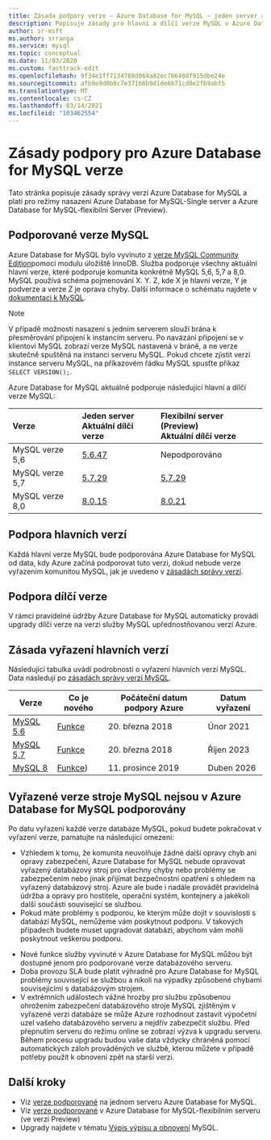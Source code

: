 ```yaml
---
title: Zásada podpory verze – Azure Database for MySQL – jeden server a flexibilní Server (Preview)
description: Popisuje zásady pro hlavní a dílčí verze MySQL v Azure Database for MySQL
author: sr-msft
ms.author: srranga
ms.service: mysql
ms.topic: conceptual
ms.date: 11/03/2020
ms.custom: fasttrack-edit
ms.openlocfilehash: 9f34e1ff7134788d064a82ec7b646df915dbe24e
ms.sourcegitcommit: afb9e9d0b0c7e37166b9d1de6b71cd0e2fb9abf5
ms.translationtype: MT
ms.contentlocale: cs-CZ
ms.lasthandoff: 03/14/2021
ms.locfileid: "103462554"
---
```

# <a name="azure-database-for-mysql-version-support-policy"></a>Zásady podpory pro Azure Database for MySQL verze

Tato stránka popisuje zásady správy verzí Azure Database for MySQL a platí pro režimy nasazení Azure Database for MySQL-Single server a Azure Database for MySQL-flexibilní Server (Preview).

## <a name="supported--mysql-versions"></a>Podporované verze MySQL

Azure Database for MySQL bylo vyvinuto z [verze MySQL Community Edition](https://www.mysql.com/products/community/)pomocí modulu úložiště InnoDB. Služba podporuje všechny aktuální hlavní verze, které podporuje komunita konkrétně MySQL 5,6, 5,7 a 8,0. MySQL používá schéma pojmenování X. Y. Z, kde X je hlavní verze, Y je podverze a verze Z je oprava chyby. Další informace o schématu najdete v [dokumentaci k MySQL](https://dev.mysql.com/doc/refman/5.7/en/which-version.html).

> [!NOTE]
> V případě možnosti nasazení s jedním serverem slouží brána k přesměrování připojení k instancím serveru. Po navázání připojení se v klientovi MySQL zobrazí verze MySQL nastavená v bráně, a ne verze skutečně spuštěná na instanci serveru MySQL. Pokud chcete zjistit verzi instance serveru MySQL, na příkazovém řádku MySQL spusťte příkaz `SELECT VERSION();`.

Azure Database for MySQL aktuálně podporuje následující hlavní a dílčí verze MySQL:

| Verze | Jeden server <br/> Aktuální dílčí verze |Flexibilní server (Preview) <br/> Aktuální dílčí verze  |
|:-------------------|:-------------------------------------------|:---------------------------------------------|
|MySQL verze 5,6 |  [5.6.47](https://dev.mysql.com/doc/relnotes/mysql/5.6/en/news-5-6-47.html) | Nepodporováno|
|MySQL verze 5,7 | [5.7.29](https://dev.mysql.com/doc/relnotes/mysql/5.7/en/news-5-7-29.html) | [5.7.29](https://dev.mysql.com/doc/relnotes/mysql/5.7/en/news-5-7-29.html)|
|MySQL verze 8,0 | [8.0.15](https://dev.mysql.com/doc/relnotes/mysql/8.0/en/news-8-0-15.html) | [8.0.21](https://dev.mysql.com/doc/relnotes/mysql/8.0/en/news-8-0-21.html)|


## <a name="major-version-support"></a>Podpora hlavních verzí
Každá hlavní verze MySQL bude podporována Azure Database for MySQL od data, kdy Azure začíná podporovat tuto verzi, dokud nebude verze vyřazením komunitou MySQL, jak je uvedeno v [zásadách správy verzí](https://www.mysql.com/support/eol-notice.html).

## <a name="minor-version-support"></a>Podpora dílčí verze
V rámci pravidelné údržby Azure Database for MySQL automaticky provádí upgrady dílčí verze na verzi služby MySQL upřednostňovanou verzí Azure. 

## <a name="major-version-retirement-policy"></a>Zásada vyřazení hlavních verzí
Následující tabulka uvádí podrobnosti o vyřazení hlavních verzí MySQL. Data následují po [zásadách správy verzí MySQL](https://www.mysql.com/support/eol-notice.html).

| Verze | Co je nového | Počáteční datum podpory Azure | Datum vyřazení|
| ----- | ----- | ------ | ----- |
| [MySQL 5,6](https://dev.mysql.com/doc/relnotes/mysql/5.6/en/)| [Funkce](https://dev.mysql.com/doc/relnotes/mysql/5.6/en/news-5-6-49.html)  | 20. března 2018 | Únor 2021
| [MySQL 5,7](https://dev.mysql.com/doc/relnotes/mysql/5.7/en/) | [Funkce](https://dev.mysql.com/doc/relnotes/mysql/5.7/en/news-5-7-31.html) | 20. března 2018 | Říjen 2023
| [MySQL 8](https://mysqlserverteam.com/whats-new-in-mysql-8-0-generally-available/) | [Funkce](https://dev.mysql.com/doc/relnotes/mysql/8.0/en/news-8-0-21.html)) | 11. prosince 2019 | Duben 2026


## <a name="retired-mysql-engine-versions-not-supported-in-azure-database-for-mysql"></a>Vyřazené verze stroje MySQL nejsou v Azure Database for MySQL podporovány

Po datu vyřazení každé verze databáze MySQL, pokud budete pokračovat v vyřazení verze, pamatujte na následující omezení:
- Vzhledem k tomu, že komunita neuvolňuje žádné další opravy chyb ani opravy zabezpečení, Azure Database for MySQL nebude opravovat vyřazený databázový stroj pro všechny chyby nebo problémy se zabezpečením nebo jinak přijímat bezpečnostní opatření s ohledem na vyřazený databázový stroj. Azure ale bude i nadále provádět pravidelná údržba a opravy pro hostitele, operační systém, kontejnery a jakékoli další součásti související se službou.
- Pokud máte problémy s podporou, ke kterým může dojít v souvislosti s databází MySQL, nemůžeme vám poskytnout podporu. V takových případech budete muset upgradovat databázi, abychom vám mohli poskytnout veškerou podporu.
<!-- - You will not be able to create new database servers for the retired version. However, you will be able to perform point-in-time recoveries and create read replicas for your existing servers. -->
- Nové funkce služby vyvinuté v Azure Database for MySQL můžou být dostupné jenom pro podporované verze databázového serveru.
- Doba provozu SLA bude platit výhradně pro Azure Database for MySQL problémy související se službou a nikoli na výpadky způsobené chybami souvisejícími s databázovým strojem.  
- V extrémních událostech vážné hrozby pro službu způsobenou ohrožením zabezpečení databázového stroje MySQL zjištěným v vyřazené verzi databáze se může Azure rozhodnout zastavit výpočetní uzel vašeho databázového serveru a nejdřív zabezpečit službu. Před přepnutím serveru do režimu online se zobrazí výzva k upgradu serveru. Během procesu upgradu budou vaše data vždycky chráněná pomocí automatických záloh prováděných ve službě, kterou můžete v případě potřeby použít k obnovení zpět na starší verzi. 



## <a name="next-steps"></a>Další kroky
- Viz [verze podporované](./concepts-supported-versions.md) na jednom serveru Azure Database for MySQL.
- Viz [verze podporované](flexible-server/concepts-supported-versions.md) v Azure Database for MySQL-flexibilním serveru (ve verzi Preview)
- Upgrady najdete v tématu [Výpis výpisu a obnovení](./concepts-migrate-dump-restore.md) MySQL.
